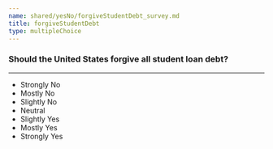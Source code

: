 ```yaml
---
name: shared/yesNo/forgiveStudentDebt_survey.md
title: forgiveStudentDebt
type: multipleChoice
---
```


### Should the United States forgive all student loan debt?

---

- Strongly No
- Mostly No
- Slightly No
- Neutral
- Slightly Yes
- Mostly Yes
- Strongly Yes

